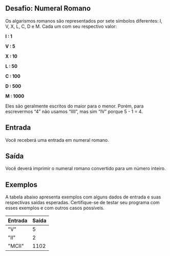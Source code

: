 ## Desafio: Numeral Romano

Os algarismos romanos são representados por sete símbolos diferentes: I, V, X, L, C, D e M. Cada um com seu respectivo valor: 

**I : 1**

**V : 5** 

**X : 10** 

**L : 50** 

**C : 100** 

**D : 500** 

**M : 1000** 

Eles são geralmente escritos do maior para o menor. Porém, para escrevermos “4” não usamos “IIII”, mas sim “IV” porque 5 - 1 = 4.

## Entrada

Você receberá uma entrada em numeral romano.

## Saída

Você deverá imprimir o numeral romano convertido para um número inteiro. 

## Exemplos

A tabela abaixo apresenta exemplos com alguns dados de entrada e suas respectivas saídas esperadas. Certifique-se de testar seu programa com esses exemplos e com outros casos possíveis.

| Entrada | Saída |
| ------- | ----- |
| "V"     | 5     |
| "II"    | 2     |
| "MCII"  | 1102  |